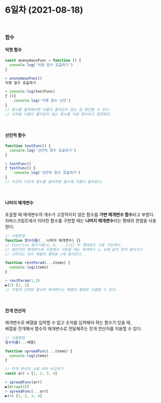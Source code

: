 # 6일차 (2021-08-18)
<br>

### 함수  

#### 익명 함수
```javascript
const anonymousFunc = function () {
  console.log('익명 함수 호출하기')
}

> anonymousFunc()
익명 함수 호출하기

> console.log(testFunc)
ƒ (){
    console.log('익명 함수 선언')
}
// 함수를 출력해보면 이름이 붙어있지 않는 걸 확인할 수 있다.
// 이처럼 이름이 붙어있지 않는 함수를 익명 함수라고 표현한다.
```
<br>

#### 선언적 함수
```javascript
function testFunc() {
  console.log('선언적 함수 호출하기')
}

> testFunc()
ƒ testFunc() {
    console.log('선언적 함수 호출하기')
}
// 이전과 다르게 함수를 출력하면 함수에 이름이 붙어있다.
```
<br>

#### 나머지 매개변수
호출할 때 매개변수의 개수가 고정적이지 않은 함수를 **가변 매개변수 함수**라고 부른다.   
자바스크립트에서 이러한 함수를 구현할 때는 **나머지 매개변수**라는 형태의 문법을 사용한다.
```javascript
// 사용방법
function 함수이름(...나머지 매개변수) {}
// function 함수이름(a, b, ...c){} 의 형태로도 사용 가능하다.
// 일반적인 매개변수와 조합해서 사용할 때는 매개변수 a, b에 값이 먼저 들어가고
// 나머지는 모두 배열의 형태로 c에 들어간다.

function restParam(...items) {
  console.log(items)
}

> restParam(1,2)
▶(2) [1, 2]
// 이렇게 선언된 함수의 매개변수는 배열의 형태로 사용할 수 있다.
```
<br>

#### 전개 연산자
매개변수로 배열을 입력할 수 없고 숫자를 입력해야 하는 함수가 있을 때,   
배열을 전개해서 함수의 매개변수로 전달해주는 전개 연산자를 이용할 수 있다.
```javascript
// 사용방법
함수이름(...배열)

function spreadFunc(...items) {
  console.log(items)
}

// 전개 연산자 사용 여부 비교하기
const arr = [1, 2, 3, 4]

> spreadFunc(arr)
▶[Array(4)]
> spreadFunc(...arr)
▶(4) [1, 2, 3, 4]
```

